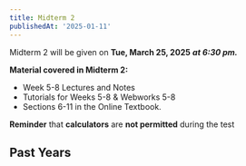 ```yaml
---
title: Midterm 2
publishedAt: '2025-01-11'
---
```


Midterm 2 will be given on **Tue, March 25, 2025** _**at 6:30 pm.**_

**Material covered in Midterm 2:** 

- Week 5-8 Lectures and Notes
- Tutorials for Weeks 5-8 & Webworks 5-8
- Sections 6-11 in the Online Textbook.

**Reminder** that **calculators** are **not permitted** during the test

## Past Years
